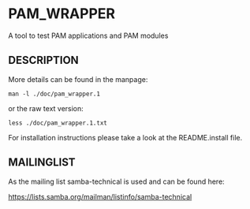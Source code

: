 PAM_WRAPPER
===========

A tool to test PAM applications and PAM modules

DESCRIPTION
-----------

More details can be found in the manpage:

    man -l ./doc/pam_wrapper.1

or the raw text version:

    less ./doc/pam_wrapper.1.txt

For installation instructions please take a look at the README.install file.

MAILINGLIST
-----------

As the mailing list samba-technical is used and can be found here:

https://lists.samba.org/mailman/listinfo/samba-technical
